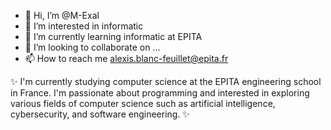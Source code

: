 - 👋 Hi, I’m @M-Exal
- 👀 I’m interested in informatic
- 🌱 I’m currently learning informatic at EPITA
- 💞️ I’m looking to collaborate on ...
- 📫 How to reach me alexis.blanc-feuillet@epita.fr

✨ I'm currently studying computer science at the EPITA engineering school in France. I'm passionate about programming and interested in exploring various fields of computer science such as artificial intelligence, cybersecurity, and software engineering. ✨

